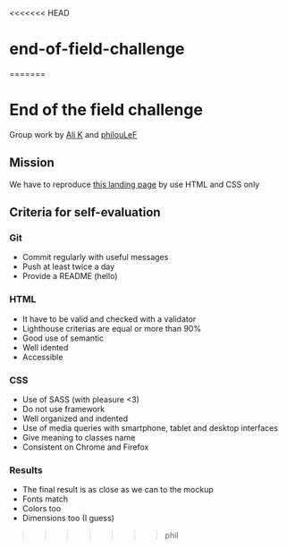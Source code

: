 <<<<<<< HEAD
# end-of-field-challenge



=======
# End of the field challenge
Group work by [Ali K](https://github.com/alikhalife) and [philouLeF](https://github.com/philouLeF)

## Mission

We have to reproduce [this landing page](https://www.figma.com/file/QW2bswyiiy8KFk68EbJnZU/Shade-Digital-Service-Landing-Page-(Community)?node-id=0%3A1) by use HTML and CSS only

## Criteria for self-evaluation

### Git
- Commit regularly with useful messages
- Push at least twice a day
- Provide a README (hello)

### HTML
- It have to be valid and checked with a validator
- Lighthouse criterias are equal or more than 90%
- Good use of semantic
- Well idented
- Accessible

### CSS
- Use of SASS (with pleasure <3)
- Do not use framework
- Well organized and indented
- Use of media queries with smartphone, tablet and desktop interfaces
- Give meaning to classes name
- Consistent on Chrome and Firefox

### Results
- The final result is as close as we can to the mockup
- Fonts match
- Colors too
- Dimensions too (I guess)
>>>>>>> phil
